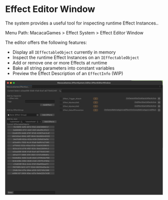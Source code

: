 # Effect Editor Window
The system provides a useful tool for inspecting runtime Effect Instances..

Menu Path: MacacaGames > Effect System > Effect Editor Window

The editor offers the following features:

- Display all `IEffectableObject` currently in memory
- Inspect the runtime Effect Instances on an `IEffectableObject`
- Add or remove one or more Effects at runtime
- Bake all string parameters into constant variables
- Preview the Effect Description of an `EffectInfo` (WIP)

<img src="./Img~/effecteditor.png" />